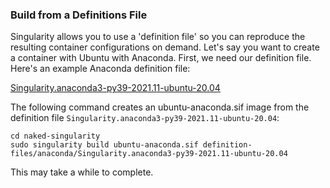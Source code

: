 ### Build from a Definitions File

Singularity allows you to use a 'definition file' so you can
reproduce the resulting container configurations on demand. Let's say
you want to create a container with Ubuntu with Anaconda. First, we need
our definition file. Here's an example Anaconda definition file:

[Singularity.anaconda3-py39-2021.11-ubuntu-20.04](https://github.com/mkandes/naked-singularity/blob/master/definition-files/anaconda/Singularity.anaconda3-py39-2021.11-ubuntu-20.04)

The following command creates an ubuntu-anaconda.sif image from the
definition file `Singularity.anaconda3-py39-2021.11-ubuntu-20.04`:

    cd naked-singularity
    sudo singularity build ubuntu-anaconda.sif definition-files/anaconda/Singularity.anaconda3-py39-2021.11-ubuntu-20.04

This may take a while to complete.
